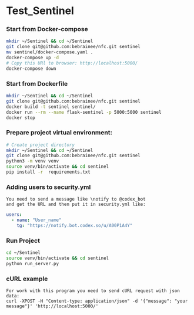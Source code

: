 # Test_Sentinel

### Start from Docker-compose
```bash
mkdir ~/Sentinel && cd ~/Sentinel
git clone git@github.com:bebrainee/nfc.git sentinel
mv sentinel/docker-compose.yaml .
docker-compose up -d
# Copy this URl to browser: http://localhost:5000/
docker-compose down
```

### Start from Dockerfile
```bash
mkdir ~/Sentinel && cd ~/Sentinel
git clone git@github.com:bebrainee/nfc.git sentinel
docker build -t sentinel sentinel/
docker run --rm --name flask-sentinel -p 5000:5000 sentinel
docker stop
```

### Prepare project virtual environment:
```bash
# Create project directory
mkdir ~/Sentinel && cd ~/Sentinel
git clone git@github.com:bebrainee/nfc.git sentinel
python3 -m venv venv
source venv/bin/activate && cd sentinel
pip install -r  requirements.txt
```

### Adding users to security.yml
```text
You need to send a message like \notify to @codex_bot
and get the URL and then put it in security.yml like:
```
```yaml
users:
  - name: "User_name"
    tg: "https://notify.bot.codex.so/u/A00P1A4Y"
```

### Run Project
```bash
cd ~/Sentinel
source venv/bin/activate && cd sentinel
python run_server.py
```

### cURL example
```text
For work with this program you need to send cURL request with json data:
curl -XPOST -H "Content-type: application/json" -d '{"message": "your message"}' 'http://localhost:5000/'
```